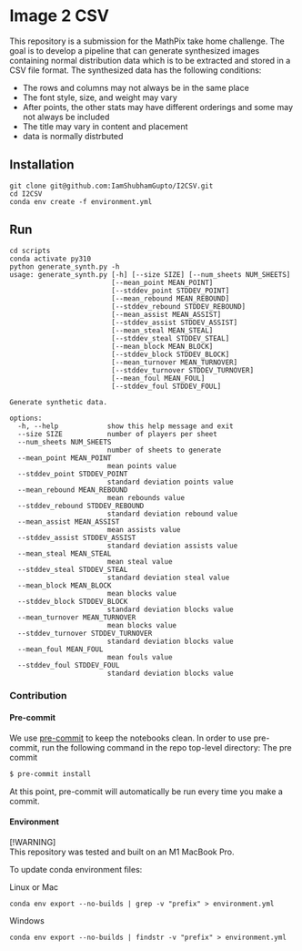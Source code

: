 # Image 2 CSV

This repository is a submission for the MathPix take home challenge. The goal is to develop a pipeline that can generate synthesized images containing normal distribution data which is to be extracted and stored in a CSV file format. The synthesized data has the following conditions:
- The rows and columns may not always be in the same place
- The font style, size, and weight may vary
- After points, the other stats may have different orderings and some may not always be included
- The title may vary in content and placement
- data is normally distrbuted

## Installation
```
git clone git@github.com:IamShubhamGupto/I2CSV.git
cd I2CSV
conda env create -f environment.yml
```

## Run
```
cd scripts
conda activate py310
python generate_synth.py -h
usage: generate_synth.py [-h] [--size SIZE] [--num_sheets NUM_SHEETS]
                         [--mean_point MEAN_POINT]
                         [--stddev_point STDDEV_POINT]
                         [--mean_rebound MEAN_REBOUND]
                         [--stddev_rebound STDDEV_REBOUND]
                         [--mean_assist MEAN_ASSIST]
                         [--stddev_assist STDDEV_ASSIST]
                         [--mean_steal MEAN_STEAL]
                         [--stddev_steal STDDEV_STEAL]
                         [--mean_block MEAN_BLOCK]
                         [--stddev_block STDDEV_BLOCK]
                         [--mean_turnover MEAN_TURNOVER]
                         [--stddev_turnover STDDEV_TURNOVER]
                         [--mean_foul MEAN_FOUL]
                         [--stddev_foul STDDEV_FOUL]

Generate synthetic data.

options:
  -h, --help            show this help message and exit
  --size SIZE           number of players per sheet
  --num_sheets NUM_SHEETS
                        number of sheets to generate
  --mean_point MEAN_POINT
                        mean points value
  --stddev_point STDDEV_POINT
                        standard deviation points value
  --mean_rebound MEAN_REBOUND
                        mean rebounds value
  --stddev_rebound STDDEV_REBOUND
                        standard deviation rebound value
  --mean_assist MEAN_ASSIST
                        mean assists value
  --stddev_assist STDDEV_ASSIST
                        standard deviation assists value
  --mean_steal MEAN_STEAL
                        mean steal value
  --stddev_steal STDDEV_STEAL
                        standard deviation steal value
  --mean_block MEAN_BLOCK
                        mean blocks value
  --stddev_block STDDEV_BLOCK
                        standard deviation blocks value
  --mean_turnover MEAN_TURNOVER
                        mean blocks value
  --stddev_turnover STDDEV_TURNOVER
                        standard deviation blocks value
  --mean_foul MEAN_FOUL
                        mean fouls value
  --stddev_foul STDDEV_FOUL
                        standard deviation blocks value
```

### Contribution
#### Pre-commit
We use [pre-commit](https://pre-commit.com/) to keep the notebooks clean.
In order to use pre-commit, run the following command in the repo top-level directory:
The pre commit

```bash
$ pre-commit install
```

At this point, pre-commit will automatically be run every time you make a commit.

#### Environment
[!WARNING]  
This repository was tested and built on an M1 MacBook Pro. 

To update conda environment files:

Linux or Mac
```shell
conda env export --no-builds | grep -v "prefix" > environment.yml
```

Windows
```shell
conda env export --no-builds | findstr -v "prefix" > environment.yml
```
